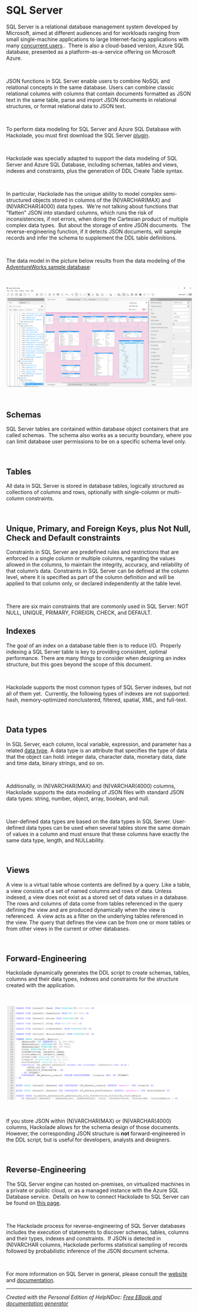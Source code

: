 # SQL Server

SQL Server is a relational database management system developed by Microsoft, aimed at different audiences and for workloads ranging from small single-machine applications to large Internet-facing applications with many [concurrent users](<https://en.wikipedia.org/wiki/Concurrent\_user>)..&nbsp; There is also a cloud-based version, Azure SQL database, presented as a platform-as-a-service offering on Microsoft Azure.

&nbsp;

JSON functions in SQL Server enable users to combine NoSQL and relational concepts in the same database. Users can combine classic relational columns with columns that contain documents formatted as JSON text in the same table, parse and import JSON documents in relational structures, or format relational data to JSON text.

&nbsp;

To perform data modeling for SQL Server and Azure SQL Database with Hackolade, you must first download the SQL Server [plugin](<https://hackolade.com/help/DownloadadditionalDBtargetplugin.html> "target=\"\_blank\"").  

&nbsp;

Hackolade was specially adapted to support the data modeling of SQL Server and Azure SQL Database, including schemas, tables and views, indexes and constraints, plus the generation of DDL Create Table syntax.&nbsp;

&nbsp;

In particular, Hackolade has the unique ability to model complex semi-structured objects stored in columns of the (N)VARCHAR(MAX) and (N)VARCHAR(4000) data types.&nbsp; We're not talking about functions that "flatten" JSON into standard columns, which runs the risk of inconsistencies, if not errors, when doing the Cartesian product of multiple complex data types.&nbsp; But about the storage of entire JSON documents.&nbsp; The reverse-engineering function, if it detects JSON documents, will sample records and infer the schema to supplement the DDL table definitions. &nbsp;

&nbsp;

The data model in the picture below results from the data modeling of the [AdventureWorks sample database](<https://docs.microsoft.com/en-us/sql/samples/adventureworks-install-configure?view=sql-server-ver15> "target=\"\_blank\""):

&nbsp;

![Image](<lib/SQL%20Server%20workspace.png>)

&nbsp;

## Schemas ##

SQL Server tables are contained within database object containers that are called schemas.&nbsp; The schema also works as a security boundary, where you can limit database user permissions to be on a specific schema level only. &nbsp;

&nbsp;

## Tables ##

All data in SQL Server is stored in database tables, logically structured as collections of columns and rows, optionally with single-column or multi-column constraints. &nbsp;

&nbsp;

## Unique, Primary, and Foreign Keys, plus Not Null, Check and Default constraints ##

Constraints in SQL Server are predefined rules and restrictions that are enforced in a single column or multiple columns, regarding the values allowed in the columns, to maintain the integrity, accuracy, and reliability of that column’s data. Constraints in SQL Server can be defined at the column level, where it is specified as part of the column definition and will be applied to that column only, or declared independently at the table level. 

&nbsp;

There are six main constraints that are commonly used in SQL Server: NOT NULL, UNIQUE, PRIMARY, FOREIGN, CHECK, and DEFAULT. &nbsp;

## Indexes ##

The goal of an index on a database table then is to reduce I/O.&nbsp; Properly indexing a SQL Server table is key to providing consistent, optimal performance. There are many things to consider when designing an index structure, but this goes beyond the scope of this document. &nbsp;

&nbsp;

Hackolade supports the most common types of SQL Server indexes, but not all of them yet.&nbsp; Currently, the following types of indexes are not supported: hash, memory-optimized nonclustered, filtered, spatial, XML, and full-text.

&nbsp;

## Data types ##

In SQL Server, each column, local variable, expression, and parameter has a related [data type](<https://docs.microsoft.com/en-us/sql/t-sql/data-types/data-types-transact-sql?view=sql-server-ver15> "target=\"\_blank\""). A data type is an attribute that specifies the type of data that the object can hold: integer data, character data, monetary data, date and time data, binary strings, and so on.

&nbsp;

Additionally, in (N)VARCHAR(MAX) and (N)VARCHAR(4000) columns, Hackolade supports the data modeling of JSON files with standard JSON data types: string, number, object, array, boolean, and null.

&nbsp;

User-defined data types are based on the data types in SQL Server. User-defined data types can be used when several tables store the same domain of values in a column and must ensure that these columns have exactly the same data type, length, and NULLability.

&nbsp;

## Views ##

A view is a virtual table whose contents are defined by a query. Like a table, a view consists of a set of named columns and rows of data. Unless indexed, a view does not exist as a stored set of data values in a database. The rows and columns of data come from tables referenced in the query defining the view and are produced dynamically when the view is referenced.&nbsp; A view acts as a filter on the underlying tables referenced in the view. The query that defines the view can be from one or more tables or from other views in the current or other databases.

&nbsp;

## Forward-Engineering ##

Hackolade dynamically generates the DDL script to create schemas, tables, columns and their data types, indexes and constraints for the structure created with the application.

&nbsp;

![Image](<lib/SQL%20Server%20DDL%20Forward-Engineering.png>)

&nbsp;

If you store JSON within (N)VARCHAR(MAX) or (N)VARCHAR(4000) columns, Hackolade allows for the schema design of those documents.&nbsp; However, the corresponding JSON structure is **not** forward-engineered in the DDL script, but is useful for developers, analysts and designers.

&nbsp;

## Reverse-Engineering ##

The SQL Server engine can hosted on-premises, on virtualized machines in a private or public cloud, or as a managed instance with the Azure SQL Database service.&nbsp; Details on how to connect Hackolade to SQL Server can be found on [this page](<ConnecttoaSQLServerinstance.md>).

&nbsp;

The Hackolade process for reverse-engineering of SQL Server databases includes the execution of statements to discover schemas, tables, columns and their types, indexes and constraints.&nbsp; If JSON is detected in (N)VARCHAR columns, Hackolade performs statistical sampling of records followed by probabilistic inference of the JSON document schema.

&nbsp;

For more information on SQL Server in general, please consult the [website](<https://www.microsoft.com/en-us/sql-server/sql-server-2019> "target=\"\_blank\"") and [documentation](<https://docs.microsoft.com/en-us/sql/sql-server/?view=sql-server-ver15> "target=\"\_blank\""). &nbsp;


***
_Created with the Personal Edition of HelpNDoc: [Free EBook and documentation generator](<https://www.helpndoc.com>)_
